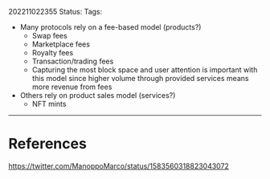 202211022355
Status: 
Tags:

- Many protocols rely on a fee-based model (products?) 
	- Swap fees
	- Marketplace fees
	- Royalty fees
	- Transaction/trading fees
	- Capturing the most block space and user attention is important with this model since higher volume through provided services means more revenue from fees
- Others rely on product sales model (services?)
	- NFT mints







---
# References
https://twitter.com/ManoppoMarco/status/1583560318823043072